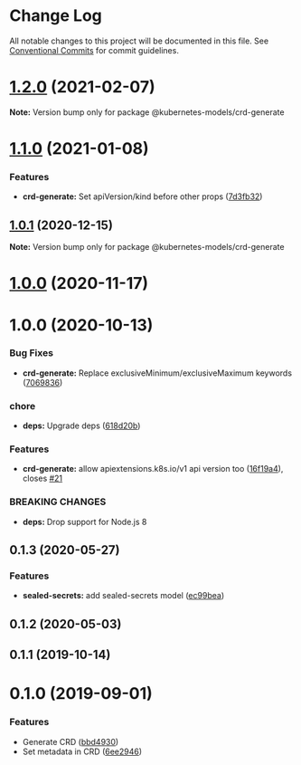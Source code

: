 # Change Log

All notable changes to this project will be documented in this file.
See [Conventional Commits](https://conventionalcommits.org) for commit guidelines.

# [1.2.0](https://github.com/tommy351/kubernetes-models-ts/compare/@kubernetes-models/crd-generate@1.1.0...@kubernetes-models/crd-generate@1.2.0) (2021-02-07)

**Note:** Version bump only for package @kubernetes-models/crd-generate





# [1.1.0](https://github.com/tommy351/kubernetes-models-ts/compare/@kubernetes-models/crd-generate@1.0.1...@kubernetes-models/crd-generate@1.1.0) (2021-01-08)


### Features

* **crd-generate:** Set apiVersion/kind before other props ([7d3fb32](https://github.com/tommy351/kubernetes-models-ts/commit/7d3fb3204c83041e566158eebf105d8a616b4b09))





## [1.0.1](https://github.com/tommy351/kubernetes-models-ts/compare/@kubernetes-models/crd-generate@1.0.0...@kubernetes-models/crd-generate@1.0.1) (2020-12-15)

**Note:** Version bump only for package @kubernetes-models/crd-generate





# [1.0.0](https://github.com/tommy351/kubernetes-models-ts/compare/@kubernetes-models/crd-generate@1.0.0...@kubernetes-models/crd-generate@1.0.0) (2020-11-17)



# 1.0.0 (2020-10-13)


### Bug Fixes

* **crd-generate:** Replace exclusiveMinimum/exclusiveMaximum keywords ([7069836](https://github.com/tommy351/kubernetes-models-ts/commit/706983683a5ac0450d25604c168ea9874bf90f6f))


### chore

* **deps:** Upgrade deps ([618d20b](https://github.com/tommy351/kubernetes-models-ts/commit/618d20b202ed91ee43814aa69e08a84f21d8ae1b))


### Features

* **crd-generate:** allow apiextensions.k8s.io/v1 api version too ([16f19a4](https://github.com/tommy351/kubernetes-models-ts/commit/16f19a43ddb616ec96c2b4899e965447d632268f)), closes [#21](https://github.com/tommy351/kubernetes-models-ts/issues/21)


### BREAKING CHANGES

* **deps:** Drop support for Node.js 8



## 0.1.3 (2020-05-27)


### Features

* **sealed-secrets:** add sealed-secrets model ([ec99bea](https://github.com/tommy351/kubernetes-models-ts/commit/ec99bead130d257e849ec259cfd781709e481ab3))



## 0.1.2 (2020-05-03)



## 0.1.1 (2019-10-14)



# 0.1.0 (2019-09-01)


### Features

* Generate CRD ([bbd4930](https://github.com/tommy351/kubernetes-models-ts/commit/bbd4930d54650175261a62a5317dc9e6909dc147))
* Set metadata in CRD ([6ee2946](https://github.com/tommy351/kubernetes-models-ts/commit/6ee29461188a7a76f3e68da79d6beed6c033d917))
